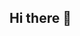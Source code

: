 ## Hi there 👋

<!--
**Elsak08/Elsak08** is a ✨ _special_ ✨ repository because its `README.md` (this file) appears on your GitHub profile.

Here are some ideas to get you started:

- 🔭 I’m currently working on hands-on projects to master DevOps tools and practices.
- 🌱 I’m currently learning DevOps, focusing on Linux, Bash, Git, Docker, Kubernetes, CI/CD, and Cloud Computing.
- 👯 I’m looking to collaborate on open-source DevOps projects and cloud automation.
- 🤔 I’m looking for help with Kubernetes best practices and cloud cost management.
- 💬 Ask me about my DevOps learning experience, tools I have learned, or anything about getting started in DevOps.
- 📫 How to reach me: elsakina08@gmail.com
- 😄 Pronouns: her
- ⚡ Fun fact:I love automating repetitive tasks to make life easier.
-->
